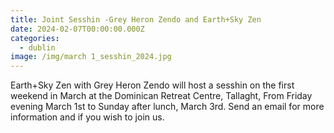 ```yaml
---
title: Joint Sesshin -Grey Heron Zendo and Earth+Sky Zen
date: 2024-02-07T00:00:00.000Z
categories:
  - dublin
image: /img/march 1_sesshin_2024.jpg
---
```


Earth+Sky Zen with Grey Heron Zendo will host a sesshin on the first weekend in March at the Dominican Retreat Centre, Tallaght, From Friday evening March 1st to Sunday after lunch, March 3rd. Send an email for more information and if you wish to join us.
